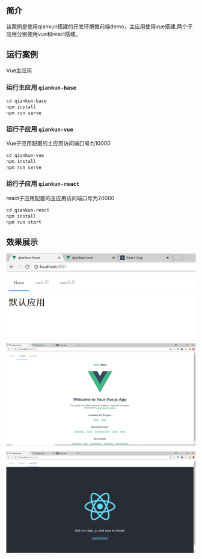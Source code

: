 ## 简介

该案例是使用qiankun搭建的开发环境微前端demo，主应用使用vue搭建,两个子应用分别使用vue和react搭建。

## 运行案例

Vue主应用

### 运行主应用 ```qiankun-base```

```
cd qiankun-base
npm install
npm run serve
```

### 运行子应用 ```qiankun-vue```

Vue子应用配置的主应用访问端口号为10000

```
cd qiankun-vue
npm install
npm run serve
```

### 运行子应用 ```qiankun-react```

react子应用配置的主应用访问端口号为20000

```
cd qiankun-react
npm install
npm run start
```


## 效果展示
<p>
<img
    alt="vue主应用" src="https://raw.githubusercontent.com/zhanghaifeng213/qiankun-demo/master/preview/base.png">
</p>
<p>
<img
    alt="vue子应用" src="https://raw.githubusercontent.com/zhanghaifeng213/qiankun-demo/master/preview/vue.png">
</p>
<p>
<img
    alt="react子应用" src="https://raw.githubusercontent.com/zhanghaifeng213/qiankun-demo/master/preview/react.png">
</p>
